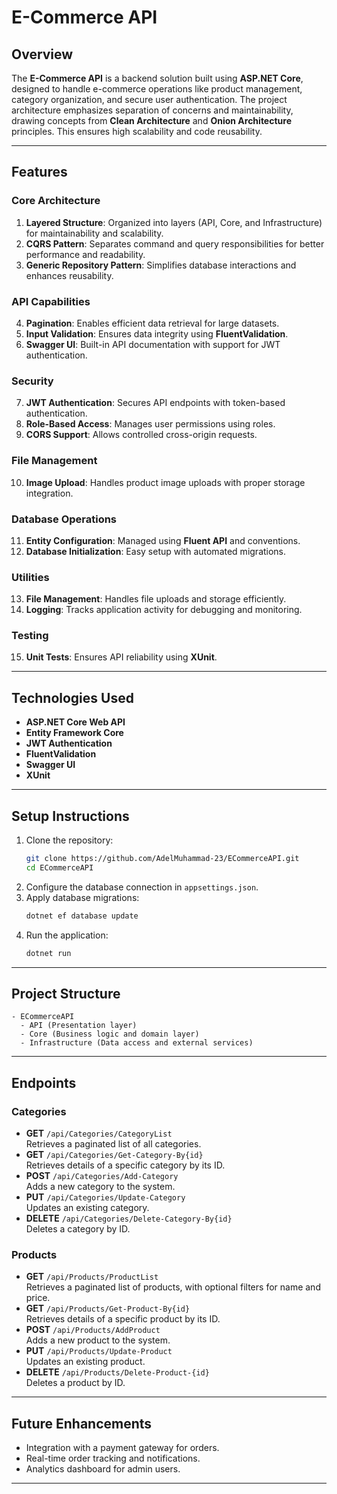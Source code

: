 
# **E-Commerce API**

## **Overview**
The **E-Commerce API** is a backend solution built using **ASP.NET Core**, designed to handle e-commerce operations like product management, category organization, and secure user authentication. The project architecture emphasizes separation of concerns and maintainability, drawing concepts from **Clean Architecture** and **Onion Architecture** principles. This ensures high scalability and code reusability.

---

## **Features**
### **Core Architecture**
1. **Layered Structure**: Organized into layers (API, Core, and Infrastructure) for maintainability and scalability.  
2. **CQRS Pattern**: Separates command and query responsibilities for better performance and readability.  
3. **Generic Repository Pattern**: Simplifies database interactions and enhances reusability.  

### **API Capabilities**
4. **Pagination**: Enables efficient data retrieval for large datasets.  
5. **Input Validation**: Ensures data integrity using **FluentValidation**.  
6. **Swagger UI**: Built-in API documentation with support for JWT authentication.

### **Security**
7. **JWT Authentication**: Secures API endpoints with token-based authentication.  
8. **Role-Based Access**: Manages user permissions using roles.  
9. **CORS Support**: Allows controlled cross-origin requests.

### **File Management**
10. **Image Upload**: Handles product image uploads with proper storage integration.
    
### **Database Operations**
11. **Entity Configuration**: Managed using **Fluent API** and conventions.  
12. **Database Initialization**: Easy setup with automated migrations.  

### **Utilities**
13. **File Management**: Handles file uploads and storage efficiently.  
14. **Logging**: Tracks application activity for debugging and monitoring.

### **Testing**
15. **Unit Tests**: Ensures API reliability using **XUnit**.

---

## **Technologies Used**
- **ASP.NET Core Web API**  
- **Entity Framework Core**  
- **JWT Authentication**  
- **FluentValidation**  
- **Swagger UI**  
- **XUnit**  

---

## **Setup Instructions**
1. Clone the repository:  
   ```bash
   git clone https://github.com/AdelMuhammad-23/ECommerceAPI.git
   cd ECommerceAPI
   ```
2. Configure the database connection in `appsettings.json`.
3. Apply database migrations:  
   ```bash
   dotnet ef database update
   ```
4. Run the application:  
   ```bash
   dotnet run
   ```

---

## **Project Structure**
```plaintext
- ECommerceAPI
  - API (Presentation layer)
  - Core (Business logic and domain layer)
  - Infrastructure (Data access and external services)
```

---

## **Endpoints**
### **Categories**
- **GET** `/api/Categories/CategoryList`  
  Retrieves a paginated list of all categories.  
- **GET** `/api/Categories/Get-Category-By{id}`  
  Retrieves details of a specific category by its ID.  
- **POST** `/api/Categories/Add-Category`  
  Adds a new category to the system.  
- **PUT** `/api/Categories/Update-Category`  
  Updates an existing category.  
- **DELETE** `/api/Categories/Delete-Category-By{id}`  
  Deletes a category by ID.

### **Products**
- **GET** `/api/Products/ProductList`  
  Retrieves a paginated list of products, with optional filters for name and price.  
- **GET** `/api/Products/Get-Product-By{id}`  
  Retrieves details of a specific product by its ID.  
- **POST** `/api/Products/AddProduct`  
  Adds a new product to the system.  
- **PUT** `/api/Products/Update-Product`  
  Updates an existing product.  
- **DELETE** `/api/Products/Delete-Product-{id}`  
  Deletes a product by ID.

---

## **Future Enhancements**
- Integration with a payment gateway for orders.  
- Real-time order tracking and notifications.  
- Analytics dashboard for admin users.  

---
